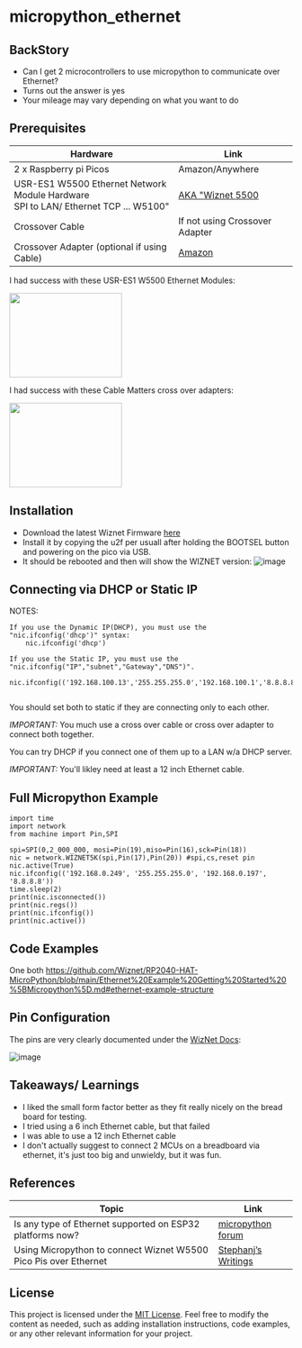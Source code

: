# micropython_ethernet

## BackStory
- Can I get 2 microcontrollers to use micropython to communicate over Ethernet?
- Turns out the answer is yes
- Your mileage may vary depending on what you want to do

##  Prerequisites

| Hardware | Link | 
|---|---|
|2 x Raspberry pi Picos|Amazon/Anywhere|
|USR-ES1 W5500 Ethernet Network Module Hardware <br> SPI to LAN/ Ethernet TCP ... W5100"|[AKA "Wiznet 5500](https://www.aliexpress.us/item/3256804674673261.html)|
|Crossover Cable |If not using Crossover Adapter|
|Crossover Adapter (optional if using Cable)| [Amazon](https://www.amazon.com/gp/product/B01I0E5EXU)

I had success with these USR-ES1 W5500 Ethernet Modules:<P>

<img src="https://github.com/user-attachments/assets/d7ae2a9f-5037-468d-88e9-c5acaacc438a" width="200" height="150">

I had success with these Cable Matters cross over adapters:<P>

<img src="https://github.com/user-attachments/assets/2c0a3fe7-2239-4ae2-892a-c16ace24cfef" width="200" height="150">


## Installation 
- Download the latest Wiznet Firmware [here](https://micropython.org/download/W5500_EVB_PICO/)
- Install it by copying the u2f per usuall after holding the BOOTSEL button and powering on the pico via USB.
- It should be rebooted and then will show the WIZNET version:
 ![image](https://github.com/user-attachments/assets/e4dd657c-fd20-4f5a-af1e-9a52be06f61b)


## Connecting via DHCP or Static IP

NOTES:

```
If you use the Dynamic IP(DHCP), you must use the "nic.ifconfig('dhcp')" syntax:
    nic.ifconfig('dhcp')
    
If you use the Static IP, you must use the  "nic.ifconfig("IP","subnet","Gateway","DNS")".
    nic.ifconfig(('192.168.100.13','255.255.255.0','192.168.100.1','8.8.8.8'))
   
```

You should set both to static if they are connecting only to each other. 

*IMPORTANT:* You much use a cross over cable or cross over adapter to connect both together.

You can try DHCP if you connect one of them up to a LAN w/a DHCP server.

*IMPORTANT:* You'll likley need at least a 12 inch Ethernet cable.


## Full Micropython Example

```
import time
import network
from machine import Pin,SPI

spi=SPI(0,2_000_000, mosi=Pin(19),miso=Pin(16),sck=Pin(18))
nic = network.WIZNET5K(spi,Pin(17),Pin(20)) #spi,cs,reset pin
nic.active(True)
nic.ifconfig(('192.168.0.249', '255.255.255.0', '192.168.0.197', '8.8.8.8'))
time.sleep(2)
print(nic.isconnected())
print(nic.regs())
print(nic.ifconfig())
print(nic.active())

```

## Code Examples

One both 
https://github.com/Wiznet/RP2040-HAT-MicroPython/blob/main/Ethernet%20Example%20Getting%20Started%20%5BMicropython%5D.md#ethernet-example-structure

## Pin Configuration

The pins are very clearly documented under the [WizNet Docs](https://github.com/Wiznet/RP2040-HAT-MicroPython/blob/main/Ethernet%20Example%20Getting%20Started%20%5BMicropython%5D.md):

![image](https://github.com/user-attachments/assets/c3975716-31a0-4755-ac59-04e6be781a35)



## Takeaways/ Learnings
- I liked the small form factor better as they fit really nicely on the bread board for testing.
- I tried using a 6 inch Ethernet cable, but that failed
- I was able to use a 12 inch Ethernet cable
- I don't actually suggest to connect 2 MCUs on a breadboard via ethernet, it's just too big and unwieldy, but it was fun.
  

## References

| Topic | Link | 
|---|---|
|Is any type of Ethernet supported on ESP32 platforms now?|[micropython forum](https://github.com/orgs/micropython/discussions/11474)|
| Using Micropython to connect Wiznet W5500 Pico Pis over Ethernet | [Stephanj’s Writings](https://sjhennion.github.io/jekyll/update/2023/09/22/w5500-intro.html)|

## License
This project is licensed under the [MIT License](LICENSE).
Feel free to modify the content as needed, such as adding installation instructions, code examples, or any other relevant information for your project.


